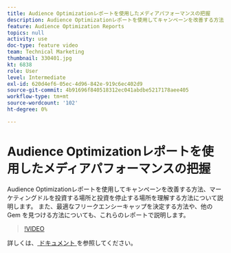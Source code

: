```yaml
---
title: Audience Optimizationレポートを使用したメディアパフォーマンスの把握
description: Audience Optimizationレポートを使用してキャンペーンを改善する方法、マーケティングドルを投資する場所と投資を停止する場所を理解する方法について説明します。 また、最適なフリークエンシーキャップを決定する方法や、他の Gem を見つける方法についても、これらのレポートで説明します。
feature: Audience Optimization Reports
topics: null
activity: use
doc-type: feature video
team: Technical Marketing
thumbnail: 330401.jpg
kt: 6838
role: User
level: Intermediate
exl-id: 620d4ef6-05ec-4d96-842e-919c6ec402d9
source-git-commit: 4b91696f840518312ec041abdbe5217178aee405
workflow-type: tm+mt
source-wordcount: '102'
ht-degree: 0%

---
```


# Audience Optimizationレポートを使用したメディアパフォーマンスの把握

Audience Optimizationレポートを使用してキャンペーンを改善する方法、マーケティングドルを投資する場所と投資を停止する場所を理解する方法について説明します。 また、最適なフリークエンシーキャップを決定する方法や、他の Gem を見つける方法についても、これらのレポートで説明します。

>[!VIDEO](https://video.tv.adobe.com/v/345090/?quality=12&learn=on&captions=jpn)

詳しくは、[ ドキュメント ](https://experienceleague.adobe.com/docs/audience-manager/user-guide/reporting/audience-optimization-reports/audience-optimization-reports.html?lang=ja#reporting) を参照してください。
